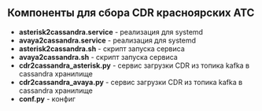 ## Компоненты для сбора CDR красноярских АТС

- **asterisk2cassandra.service** - реализация для systemd
- **avaya2cassandra.service** - реализация для systemd
- **asterisk2cassandra.sh** - скрипт запуска сервиса
- **avaya2cassandra.sh** - скрипт запуска сервиса
- **cdr2cassandra_asterisk.py** - сервис загрузки CDR из топика kafka в cassandra хранилище
- **cdr2cassandra_avaya.py** - сервис загрузки CDR из топика kafka в cassandra хранилище
- **conf.py** - конфиг
